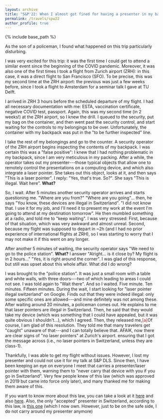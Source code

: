```yaml
---
layout: archive
title: "S&P'22: When I almost got fined for having a presenter in my backpack."
permalink: /travels/spw22
author_profile: true
---
```


{% include base_path %}


As the son of a policeman, I found what happened on this trip particularly disturbing.

I was very excited for this trip: it was the first time I could get to attend a similar event since the beginning of the COVID pandemic. Moreover, it was also one of the first times I took a flight from Zurich airport (ZRH): in this case, it was a direct flight to San Francisco (SFO). To be precise, this was my second time at the ZRH airport: the previous was just a few weeks before, since I took a flight to Amsterdam for a seminar talk I gave at TU Delft.

I arrived in ZRH 3 hours before the scheduled departure of my flight. I had all necessary documentation with me: ESTA, vaccination certificate, negative COVID test, passport. Again, this was my second time (in 2 weeks!) at the ZRH airport, so I knew the drill. I queued to the security, put my bag on the container, and then went past the security control, and start waiting for the controls to my belongings to be over. Unfortunately, the container with my backpack was put in the "to be further inspected" line. 

I take the rest of my belongings and go to the counter. A security operator of the ZRH airport begins inspecting the contents of my backpack. I was certain this was a "false positive": I knew that I had nothing problematic in my backpack, since I am very meticulous in my packing. After a while, the operator takes out my presenter---those typical objects that allow one to remotely control the presentations on a computing device, and which also integrate a laser pointer. She takes out this object, looks at it, and then says "This is a laser pointer". I reply: "Yes, that's true. So?". She says "This is illegal. Wait here". **What?** 

So, I wait. After 5 minutes another security operator arrives and starts questioning me. "Where are you from?" "Where are you going"... then, he says "You know, these devices are illegal in Switzerland". "I did not know that. I use it for my job, and I'll need it to present my work at the event I'm going to attend at my destination tomorrow". He then mumbled something at a radio, and told me to "keep waiting". I was very stressed: First, because of that situation, which was very awkward and almost unreal. Second, because my flight was supposed to depart in ~2h (and I had no prior experience of international flights at ZRH), so I was starting to worry that I may not make it if this went on any longer.

After another 5 minutes of waiting, the security operator says "We need to go to the police station". **What?** I answer "Alright... is it close by? My flight is in 2 hours..." "Yes, it is right around the corner". I was glad of this response, but still was upset about this whole affair. What did I do wrong? 

I was brought to the "police station". It was just a small room with a table and white walls, with three doors---two of which leading to areas I could not see. I was told again to "Wait there". And so I waited. Five minute. Ten minutes. Fifteen minutes. During the wait, I start looking for "laser pointer illegal switzerland" on Google. Finds out that they were indeed illegal: only some specific ones are allowed---and mine definitely was not among these. After waiting around 20 minutes, a policeman comes out. He explains to me that laser pointers are illegal in Switzerland. Then, he said that they would take my device (which was something that I could have appealed, but it was quite obvious I shouldn't...), which I agreed. Then, they released me,<span class="footnote"><a style="color:firebrick">[a]</a><span class="footnote_content">Of course, I am glad of this resolution. They told me that many travelers get "caught" unaware of that---and I can totally believe that. AFAIK, now there are clear signs of "no laser pointers" at Zurich's airport.</span></span> ensuring that I got the message across (i.e., no laser pointers in Switzerland, unless they are class-1).

Thankfully, I was able to get my flight without issues. However, I lost my presenter and could not use it for my talk at S&P DLS. Since then, I have been keeping an eye on everyone I meet that carries a presenter/laser pointer with them, warning them to "never carry that device with you if you go in Switzerland". Very few people knew of this law (which was approved in 2019 but came into force only later), and many thanked me for making them aware of this.

If you want to know more about this law, you can take a look at it [here](https://www.eda.admin.ch/missions/mission-onu-geneve/en/home/manual-regime-privileges-and-immunities/introduction/manual-customs/Interdiction-de-certains-pointeurs-laser.html) and also [here](https://www.laserpointersafety.com/news/news/other-news_files/a57d75a988e439e472581d6bec0211d1-625.php#on).
Also, the only "accepted" presenter in Switzerland, according to this law, is [this one](https://www.logitech.com/en-gb/products/presenters/r500s-laser-presentation-remote.html) (which I now own. However, just to be on the safe side, I do not carry around my presenter anymore)